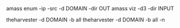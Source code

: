 amass enum -ip -src -d DOMAIN -dir OUT
amass viz -d3 -dir INPUT

theharvester -d DOMAIN -b all
theharvester -d DOMAIN -b all -n

